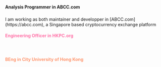 <!-- #### Nice to meet you here!

I play bass, guitar and program anything possible! -->

<h4 id="job-abcc"><i class="fa-brands fa-ethereum" style="color:#888"></i> <b>  Analysis Programmer in ABCC.com</b> </h4>
<h3>
<i class="fa-brands fa-golang" style="color: #00a7d0"></i>
<i class="fa-brands fa-docker"  style="color: #2392e6"></i>
 <i class="fa-brands fa-gitlab" style="color:#e84d31"></i>
<i class="fa-brands fa-aws"  style="color:#f79400"></i>
<i class="fa-brands fa-ubuntu" style="color:#e24d0e"></i>
</h3>
I am working as both maintainer and developper in [ABCC.com](https://abcc.com), a Singapore based cryptocurrency exchange platform

<br>
<h4 id="job-hkpc"><i class="fa-solid fa-microchip" style="color:#ff70a6"></i>    <b style="color:#ff70a6"> Engineering Officer in HKPC.org</b></h4>
<h3>
<i class="fa-brands fa-golang" style="color: #00a7d0"></i>
<i class="fa-brands fa-docker"  style="color: #2392e6"></i>
<i class="fa-brands fa-ubuntu" style="color:#e24d0e"></i>
<i class="fa-brands fa-python" style="color:#31679f"></i>
<i class="fa-brands fa-node" style="color:#313131"></i>
</h3>

<br>
<h4 id="study-cityu"><i class="fa-solid fa-graduation-cap" style="color:#ff9770"></i>    <b style="color:#ff9770">BEng in City University of Hong Kong</b></h4>